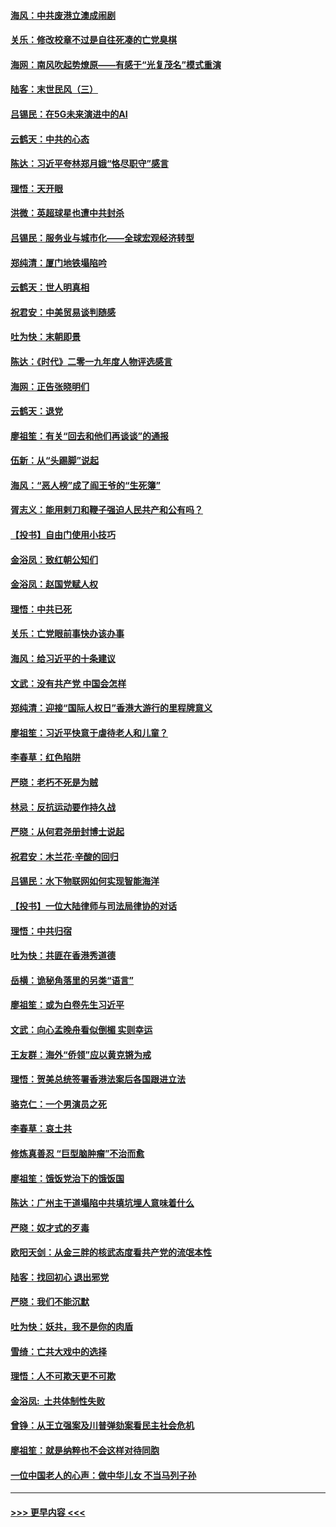 #### [海风：中共废港立澳成闹剧](../pages/nsc993/n11735857.md?t=12211544) 
#### [关乐：修改校章不过是自往死凑的亡党臭棋](../pages/nsc993/n11735097.md?t=12211544) 
#### [海网：南风吹起势燎原——有感于“光复茂名”模式重演](../pages/nsc993/n11732308.md?t=12211544) 
#### [陆客：末世民风（三）](../pages/nsc993/n11732211.md?t=12211544) 
#### [吕锡民：在5G未来演进中的AI](../pages/nsc993/n11730010.md?t=12211544) 
#### [云鹤天：中共的心态](../pages/nsc993/n11729906.md?t=12211544) 
#### [陈达：习近平夸林郑月娥“恪尽职守”感言](../pages/nsc993/n11729881.md?t=12211544) 
#### [理悟：天开眼](../pages/nsc993/n11729699.md?t=12211544) 
#### [洪微：英超球星也遭中共封杀](../pages/nsc993/n11727243.md?t=12211544) 
#### [吕锡民：服务业与城市化——全球宏观经济转型](../pages/nsc993/n11725845.md?t=12211544) 
#### [郑纯清：厦门地铁塌陷吟](../pages/nsc993/n11725813.md?t=12211544) 
#### [云鹤天：世人明真相](../pages/nsc993/n11725621.md?t=12211544) 
#### [祝君安：中美贸易谈判随感](../pages/nsc993/n11725609.md?t=12211544) 
#### [吐为快：末朝即景](../pages/nsc993/n11723365.md?t=12211544) 
#### [陈达：《时代》二零一九年度人物评选感言](../pages/nsc993/n11723337.md?t=12211544) 
#### [海网：正告张晓明们](../pages/nsc993/n11723228.md?t=12211544) 
#### [云鹤天：退党](../pages/nsc993/n11723056.md?t=12211544) 
#### [廖祖笙：有关“回去和他们再谈谈”的通报](../pages/nsc993/n11722442.md?t=12211544) 
#### [伍新：从“头踢脚”说起](../pages/nsc993/n11722429.md?t=12211544) 
#### [海风：“恶人榜”成了阎王爷的“生死簿”](../pages/nsc993/n11722272.md?t=12211544) 
#### [胥志义：能用剌刀和鞭子强迫人民共产和公有吗？](../pages/nsc993/n11720569.md?t=12211544) 
#### [【投书】自由门使用小技巧](../pages/nsc993/n11720180.md?t=12211544) 
#### [金浴凤：致红朝公知们](../pages/nsc993/n11720563.md?t=12211544) 
#### [金浴凤：赵国党赋人权](../pages/nsc993/n11720533.md?t=12211544) 
#### [理悟：中共已死](../pages/nsc993/n11720233.md?t=12211544) 
#### [关乐：亡党眼前事快办该办事](../pages/nsc993/n11719160.md?t=12211544) 
#### [海风：给习近平的十条建议](../pages/nsc993/n11717616.md?t=12211544) 
#### [文武：没有共产党 中国会怎样](../pages/nsc993/n11717584.md?t=12211544) 
#### [郑纯清：迎接“国际人权日”香港大游行的里程牌意义](../pages/nsc993/n11717417.md?t=12211544) 
#### [廖祖笙：习近平快意于虐待老人和儿童？](../pages/nsc993/n11715313.md?t=12211544) 
#### [李春草：红色陷阱](../pages/nsc993/n11715029.md?t=12211544) 
#### [严晓：老朽不死是为贼](../pages/nsc993/n11712910.md?t=12211544) 
#### [林忌：反抗运动要作持久战](../pages/nsc993/n11712623.md?t=12211544) 
#### [严晓：从何君尧册封博士说起](../pages/nsc993/n11712465.md?t=12211544) 
#### [祝君安：木兰花·辛酸的回归](../pages/nsc993/n11712381.md?t=12211544) 
#### [吕锡民：水下物联网如何实现智能海洋](../pages/nsc993/n11711158.md?t=12211544) 
#### [【投书】一位大陆律师与司法局律协的对话](../pages/nsc993/n11709675.md?t=12211544) 
#### [理悟：中共归宿](../pages/nsc993/n11710059.md?t=12211544) 
#### [吐为快：共匪在香港秀道德](../pages/nsc993/n11709979.md?t=12211544) 
#### [岳横：诡秘角落里的另类“语言”](../pages/nsc993/n11709792.md?t=12211544) 
#### [廖祖笙：或为白卷先生习近平](../pages/nsc993/n11708330.md?t=12211544) 
#### [文武：向心孟晚舟看似倒楣 实则幸运](../pages/nsc993/n11708236.md?t=12211544) 
#### [王友群：海外“侨领”应以黄克锵为戒](../pages/nsc993/n11706176.md?t=12211544) 
#### [理悟：贺美总统签署香港法案后各国跟进立法](../pages/nsc993/n11706853.md?t=12211544) 
#### [骆克仁：一个男演员之死](../pages/nsc993/n11706677.md?t=12211544) 
#### [李春草：哀土共](../pages/nsc993/n11706255.md?t=12211544) 
#### [修炼真善忍 “巨型脑肿瘤”不治而愈](../pages/nsc993/n11705340.md?t=12211544) 
#### [廖祖笙：饿饭党治下的饿饭国](../pages/nsc993/n11705085.md?t=12211544) 
#### [陈达：广州主干道塌陷中共填坑埋人意味着什么](../pages/nsc993/n11705046.md?t=12211544) 
#### [严晓：奴才式的歹毒](../pages/nsc993/n11704826.md?t=12211544) 
#### [欧阳天剑：从金三胖的核武态度看共产党的流氓本性](../pages/nsc993/n11702238.md?t=12211544) 
#### [陆客：找回初心 退出邪党](../pages/nsc993/n11702213.md?t=12211544) 
#### [严晓：我们不能沉默](../pages/nsc993/n11702110.md?t=12211544) 
#### [吐为快：妖共，我不是你的肉盾](../pages/nsc993/n11701366.md?t=12211544) 
#### [雪绮：亡共大戏中的选择](../pages/nsc993/n11699922.md?t=12211544) 
#### [理悟：人不可欺天更不可欺](../pages/nsc993/n11699657.md?t=12211544) 
#### [金浴凤:  土共体制性失败](../pages/nsc993/n11699361.md?t=12211544) 
#### [曾铮：从王立强案及川普弹劾案看民主社会危机](../pages/nsc993/n11699318.md?t=12211544) 
#### [廖祖笙：就是纳粹也不会这样对待同胞](../pages/nsc993/n11697658.md?t=12211544) 
#### [一位中国老人的心声：做中华儿女 不当马列子孙](../pages/nsc993/n11697525.md?t=12211544) 

----
#### [ >>> 更早内容 <<< ](../indexes/nsc993-earlier.md)
